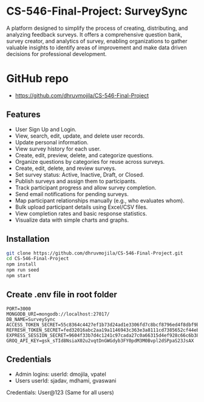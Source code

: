 # CS-546-Final-Project: SurveySync

A platform designed to simplify the process of creating, distributing, and analyzing feedback surveys. It offers a comprehensive question bank, survey creator, and analytics of survey, enabling organizations to gather valuable insights to identify areas of improvement and make data driven decisions for professional development.

# GitHub repo

-   https://github.com/dhruvmojila/CS-546-Final-Project

## Features

-   User Sign Up and Login.
-   View, search, edit, update, and delete user records.
-   Update personal information.
-   View survey history for each user.
-   Create, edit, preview, delete, and categorize questions.
-   Organize questions by categories for reuse across surveys.
-   Create, edit, delete, and review surveys.
-   Set survey status: Active, Inactive, Draft, or Closed.
-   Publish surveys and assign them to participants.
-   Track participant progress and allow survey completion.
-   Send email notifications for pending surveys.
-   Map participant relationships manually (e.g., who evaluates whom).
-   Bulk upload participant details using Excel/CSV files.
-   View completion rates and basic response statistics.
-   Visualize data with simple charts and graphs.

## Installation

```sh
git clone https://github.com/dhruvmojila/CS-546-Final-Project.git
cd CS-546-Final-Project
npm install
npm run seed
npm start
```

## Create .env file in root folder

```
PORT=3000
MONGODB_URI=mongodb://localhost:27017/
DB_NAME=SurveySync
ACCESS_TOKEN_SECRET=55c8364c4427ef1b73d24ad1e3306fd7c8bcf8796ed4f8dbf9b754c6cbdf7dab
REFRESH_TOKEN_SECRET=fed32016abc2aa19a1146943c363e3a8111cd7385652cf44ebd4ced733d5b522
EXPRESS_SESSION_SECRET=9604f33b7d4c1241c97cada27c0a66315d4ef928c66c6b386c1e365c53714fff
GROQ_API_KEY=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
```

## Credentials

-   Admin logins:
    userId: dmojila, vpatel
-   Users
    userId: sjadav, mdhami, gvaswani

Credentials: User@123 (Same for all users)
